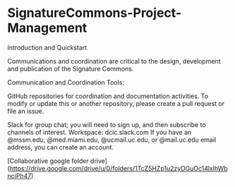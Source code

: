 # SignatureCommons-Project-Management
Introduction and Quickstart

Communications and coordination are critical to the design, development and publication of the Signature Commons.

Communication and Coordination Tools:

GitHub repositories for coordination and documentation activities.
To modify or update this or another repository, please create a pull request or file an issue.

Slack for group chat; you will need to sign up, and then subscribe to channels of interest.
Workspace:  dcic.slack.com
If you have an @mssm.edu, @med.miami.edu, @ucmail.uc.edu, or @mail.uc.edu email address, you can create an account.

[Collaborative google folder drive] (https://drive.google.com/drive/u/0/folders/1TcZ5HZp1u2zyDGuOc14lxlhWbncjPh47)
